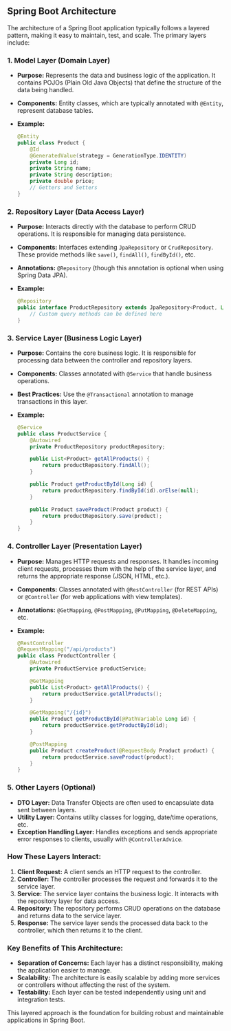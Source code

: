## Spring Boot Architecture

The architecture of a Spring Boot application typically follows a layered pattern, making it easy to maintain, test, and scale. The primary layers include:

### 1. **Model Layer (Domain Layer)**

- **Purpose:** Represents the data and business logic of the application. It contains POJOs (Plain Old Java Objects) that define the structure of the data being handled.
- **Components:** Entity classes, which are typically annotated with `@Entity`, represent database tables.
- **Example:**
    
    ```java
    @Entity
    public class Product {
        @Id
        @GeneratedValue(strategy = GenerationType.IDENTITY)
        private Long id;
        private String name;
        private String description;
        private double price;
        // Getters and Setters
    }
    
    ```
    

### 2. **Repository Layer (Data Access Layer)**

- **Purpose:** Interacts directly with the database to perform CRUD operations. It is responsible for managing data persistence.
- **Components:** Interfaces extending `JpaRepository` or `CrudRepository`. These provide methods like `save()`, `findAll()`, `findById()`, etc.
- **Annotations:** `@Repository` (though this annotation is optional when using Spring Data JPA).
- **Example:**
    
    ```java
    @Repository
    public interface ProductRepository extends JpaRepository<Product, Long> {
        // Custom query methods can be defined here
    }
    
    ```
    

### 3. **Service Layer (Business Logic Layer)**

- **Purpose:** Contains the core business logic. It is responsible for processing data between the controller and repository layers.
- **Components:** Classes annotated with `@Service` that handle business operations.
- **Best Practices:** Use the `@Transactional` annotation to manage transactions in this layer.
- **Example:**
    
    ```java
    @Service
    public class ProductService {
        @Autowired
        private ProductRepository productRepository;
    
        public List<Product> getAllProducts() {
            return productRepository.findAll();
        }
    
        public Product getProductById(Long id) {
            return productRepository.findById(id).orElse(null);
        }
    
        public Product saveProduct(Product product) {
            return productRepository.save(product);
        }
    }
    
    ```
    

### 4. **Controller Layer (Presentation Layer)**

- **Purpose:** Manages HTTP requests and responses. It handles incoming client requests, processes them with the help of the service layer, and returns the appropriate response (JSON, HTML, etc.).
- **Components:** Classes annotated with `@RestController` (for REST APIs) or `@Controller` (for web applications with view templates).
- **Annotations:** `@GetMapping`, `@PostMapping`, `@PutMapping`, `@DeleteMapping`, etc.
- **Example:**
    
    ```java
    @RestController
    @RequestMapping("/api/products")
    public class ProductController {
        @Autowired
        private ProductService productService;
    
        @GetMapping
        public List<Product> getAllProducts() {
            return productService.getAllProducts();
        }
    
        @GetMapping("/{id}")
        public Product getProductById(@PathVariable Long id) {
            return productService.getProductById(id);
        }
    
        @PostMapping
        public Product createProduct(@RequestBody Product product) {
            return productService.saveProduct(product);
        }
    }
    
    ```
    

### 5. **Other Layers (Optional)**

- **DTO Layer:** Data Transfer Objects are often used to encapsulate data sent between layers.
- **Utility Layer:** Contains utility classes for logging, date/time operations, etc.
- **Exception Handling Layer:** Handles exceptions and sends appropriate error responses to clients, usually with `@ControllerAdvice`.

### How These Layers Interact:

1. **Client Request:** A client sends an HTTP request to the controller.
2. **Controller:** The controller processes the request and forwards it to the service layer.
3. **Service:** The service layer contains the business logic. It interacts with the repository layer for data access.
4. **Repository:** The repository performs CRUD operations on the database and returns data to the service layer.
5. **Response:** The service layer sends the processed data back to the controller, which then returns it to the client.

### Key Benefits of This Architecture:

- **Separation of Concerns:** Each layer has a distinct responsibility, making the application easier to manage.
- **Scalability:** The architecture is easily scalable by adding more services or controllers without affecting the rest of the system.
- **Testability:** Each layer can be tested independently using unit and integration tests.

This layered approach is the foundation for building robust and maintainable applications in Spring Boot.